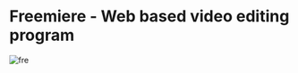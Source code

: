 # Freemiere - Web based video editing program
![fre](https://github.com/lullulalal/Freemiere/assets/13739842/d479fa9e-b8d8-4213-812b-dce66e3cdf09)
